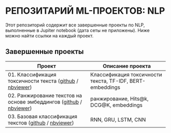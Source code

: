 # РЕПОЗИТАРИЙ ML-ПРОЕКТОВ: NLP

Этот репозиторий содержит все завершенные проекты по NLP, выполненные в Jupiter notebook (дата сеты не приложены). Ниже можно найти ссылки на каждый проект.

## Завершенные проекты
| **Проект** | **Описание проекта** | 
| -------------------- | --------------------- |
| 01. Классификация токсичности текста ([github](https://github.com/urzumo/nlp_projects/blob/urzumo/text_tonality) / [nbviewer](https://nbviewer.org/github/urzumo/nlp_projects/blob/09b2b5303bbefacd8707265651d629af0d78689f/text_tonality/text_tonality_git.ipynb))|Классификация токсичности текста, TF-IDF, BERT-embeddings|
| 02. Ранжирование текстов на основе эмбеддингов ([github](https://github.com/urzumo/nlp_projects/tree/urzumo/simple_embeddings) / [nbviewer](https://nbviewer.org/github/urzumo/nlp_projects/blob/aab14fed849d1dcec6c38c305854a42fdcb946ad/simple_embeddings/simple_embeddings_git.ipynb))|ранжирование, Hits@k, DCG@K, embeddings|
| 03. Базовая классификация текстов ([github](https://github.com/urzumo/nlp_projects/tree/urzumo/basic_text_classification) / [nbviewer](https://nbviewer.org/github/urzumo/nlp_projects/blob/4f95fefb15526e0d186c2a4bb879dc013c7202c4/basic_text_classification/basic_text_classification.ipynb))|RNN, GRU, LSTM, CNN|
